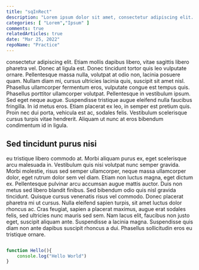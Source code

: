 ```yaml
---
title: "sqInRect"
description: "Lorem ipsum dolor sit amet, consectetur adipiscing elit. Nunc at interdum leo, sed porttitor lorem."
categories: [ "Lorem","Ipsum" ]
comments: true
relatedArticles: true
date: "Mar 25, 2022"
repoName: "Practice"
---
```

consectetur adipiscing elit. Etiam mollis dapibus libero, vitae sagittis libero pharetra vel. Donec at ligula est. Donec tincidunt tortor quis leo vulputate ornare. Pellentesque massa nulla, volutpat at odio non, lacinia posuere quam. Nullam diam mi, cursus ultricies lacinia quis, suscipit sit amet nisl. Phasellus ullamcorper fermentum eros, vulputate congue est tempus quis. Phasellus porttitor ullamcorper volutpat. Pellentesque in vestibulum ipsum. Sed eget neque augue. Suspendisse tristique augue eleifend nulla faucibus fringilla. In id metus eros. Etiam placerat ex leo, in semper est pretium quis. Proin nec dui porta, vehicula est ac, sodales felis. Vestibulum scelerisque cursus turpis vitae hendrerit. Aliquam ut nunc at eros bibendum condimentum id in ligula.

## Sed tincidunt purus nisi

eu tristique libero commodo at. Morbi aliquam purus ex, eget scelerisque arcu malesuada in. Vestibulum quis nisi volutpat nunc semper gravida. Morbi molestie, risus sed semper ullamcorper, neque massa ullamcorper dolor, eget rutrum dolor sem vel diam. Etiam non luctus magna, eget dictum ex. Pellentesque pulvinar arcu accumsan augue mattis auctor. Duis non metus sed libero blandit finibus. Sed bibendum odio quis nisl gravida tincidunt. Quisque cursus venenatis risus vel commodo. Donec placerat pharetra mi ut cursus. Nulla eleifend sapien turpis, sit amet luctus dolor rhoncus ac. Cras feugiat, sapien a placerat maximus, augue erat sodales felis, sed ultricies nunc mauris sed sem. Nam lacus elit, faucibus non justo eget, suscipit aliquam ante. Suspendisse a lacinia magna. Suspendisse quis diam non ante dapibus suscipit rhoncus a dui. Phasellus sollicitudin eros eu tristique ornare.

```js

function Hello(){
    console.log("Hello World")
}

```
